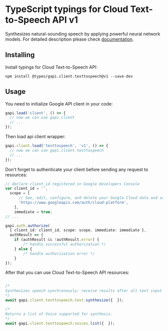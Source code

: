 # TypeScript typings for Cloud Text-to-Speech API v1

Synthesizes natural-sounding speech by applying powerful neural network models.
For detailed description please check [documentation](https://cloud.google.com/text-to-speech/).

## Installing

Install typings for Cloud Text-to-Speech API:

```
npm install @types/gapi.client.texttospeech@v1 --save-dev
```

## Usage

You need to initialize Google API client in your code:

```typescript
gapi.load('client', () => {
  // now we can use gapi.client
  // ...
});
```

Then load api client wrapper:

```typescript
gapi.client.load('texttospeech', 'v1', () => {
  // now we can use gapi.client.texttospeech
  // ...
});
```

Don't forget to authenticate your client before sending any request to resources:

```typescript
// declare client_id registered in Google Developers Console
var client_id = '',
  scope = [ 
      // See, edit, configure, and delete your Google Cloud data and see the email address for your Google Account.
      'https://www.googleapis.com/auth/cloud-platform',
    ],
    immediate = true;
// ...

gapi.auth.authorize(
  { client_id: client_id, scope: scope, immediate: immediate },
  authResult => {
    if (authResult && !authResult.error) {
        /* handle successful authorization */
    } else {
        /* handle authorization error */
    }
});
```

After that you can use Cloud Text-to-Speech API resources:

```typescript

/*
Synthesizes speech synchronously: receive results after all text input has been processed.
*/
await gapi.client.texttospeech.text.synthesize({  });

/*
Returns a list of Voice supported for synthesis.
*/
await gapi.client.texttospeech.voices.list({  });
```
